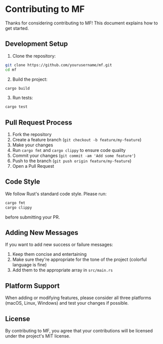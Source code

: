 # Contributing to MF

Thanks for considering contributing to MF! This document explains how to get started.

## Development Setup

1. Clone the repository:
```bash
git clone https://github.com/yourusername/mf.git
cd mf
```

2. Build the project:
```bash
cargo build
```

3. Run tests:
```bash
cargo test
```

## Pull Request Process

1. Fork the repository
2. Create a feature branch (`git checkout -b feature/my-feature`)
3. Make your changes
4. Run `cargo fmt` and `cargo clippy` to ensure code quality
5. Commit your changes (`git commit -am 'Add some feature'`)
6. Push to the branch (`git push origin feature/my-feature`)
7. Open a Pull Request

## Code Style

We follow Rust's standard code style. Please run:

```bash
cargo fmt
cargo clippy
```

before submitting your PR.

## Adding New Messages

If you want to add new success or failure messages:

1. Keep them concise and entertaining
2. Make sure they're appropriate for the tone of the project (colorful language is fine)
3. Add them to the appropriate array in `src/main.rs`

## Platform Support

When adding or modifying features, please consider all three platforms (macOS, Linux, Windows) and test your changes if possible.

## License

By contributing to MF, you agree that your contributions will be licensed under the project's MIT license. 